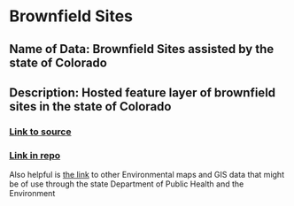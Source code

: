 # Brownfield Sites 

## Name of Data: Brownfield Sites assisted by the state of Colorado 

## Description: Hosted feature layer of brownfield sites in the state of Colorado

### [Link to source](https://services3.arcgis.com/66aUo8zsujfVXRIT/ArcGIS/rest/services/CDPHE_Brownfield/FeatureServer/0?f=pjson)

### [Link in repo](https://github.com/elisechessman/up206a-elise/blob/main/Data/Brownfields_CO_json) 


Also helpful is [the link](https://cdphe.colorado.gov/hm-gis-data) to other Environmental maps and GIS data that might be of use through the state Department of Public Health and the Environment

